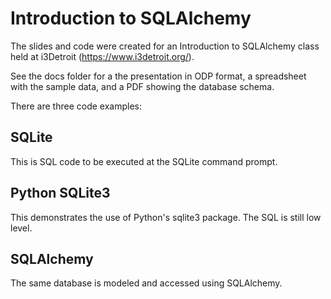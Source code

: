 # Introduction to SQLAlchemy

The slides and code were created for an Introduction to SQLAlchemy class held
at i3Detroit (https://www.i3detroit.org/).

See the docs folder for a the presentation in ODP format, a spreadsheet with
the sample data, and a PDF showing the database schema.

There are three code examples:

## SQLite

This is SQL code to be executed at the SQLite command prompt.

## Python SQLite3

This demonstrates the use of Python's sqlite3 package. The SQL is still low
level.

## SQLAlchemy

The same database is modeled and accessed using SQLAlchemy.
